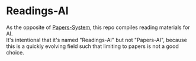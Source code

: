 # Readings-AI

As the opposite of [Papers-System](https://github.com/ScottLinnn/Papers-System), this repo compiles reading materials for AI.  
It's intentional that it's named "Readings-AI" but not "Papers-AI", because this is a quickly evolving field such that limiting to papers is not a good choice.
